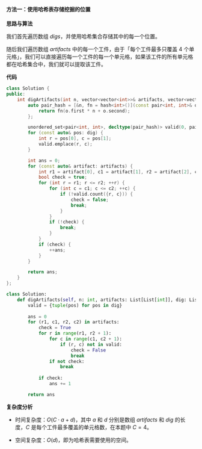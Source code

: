 #### 方法一：使用哈希表存储挖掘的位置

**思路与算法**

我们首先遍历数组 $\textit{digs}$，并使用哈希集合存储其中的每一个位置。

随后我们遍历数组 $\textit{artifacts}$ 中的每一个工件，由于「每个工件最多只覆盖 $4$ 个单元格」，我们可以直接遍历每一个工件的每一个单元格，如果该工件的所有单元格都在哈希集合中，我们就可以提取该工件。

**代码**

```C++ [sol1-C++]
class Solution {
public:
    int digArtifacts(int n, vector<vector<int>>& artifacts, vector<vector<int>>& dig) {
        auto pair_hash = [&n, fn = hash<int>()](const pair<int, int>& o) -> size_t {
            return fn(o.first * n + o.second);
        };

        unordered_set<pair<int, int>, decltype(pair_hash)> valid(0, pair_hash);
        for (const auto& pos: dig) {
            int r = pos[0], c = pos[1];
            valid.emplace(r, c);
        }

        int ans = 0;
        for (const auto& artifact: artifacts) {
            int r1 = artifact[0], c1 = artifact[1], r2 = artifact[2], c2 = artifact[3];
            bool check = true;
            for (int r = r1; r <= r2; ++r) {
                for (int c = c1; c <= c2; ++c) {
                    if (!valid.count({r, c})) {
                        check = false;
                        break;
                    }
                }
                if (!check) {
                    break;
                }
            }
            if (check) {
                ++ans;
            }
        }

        return ans;
    }
};
```

```Python [sol1-Python3]
class Solution:
    def digArtifacts(self, n: int, artifacts: List[List[int]], dig: List[List[int]]) -> int:
        valid = {tuple(pos) for pos in dig}
        
        ans = 0
        for (r1, c1, r2, c2) in artifacts:
            check = True
            for r in range(r1, r2 + 1):
                for c in range(c1, c2 + 1):
                    if (r, c) not in valid:
                        check = False
                        break
                if not check:
                    break
            
            if check:
                ans += 1

        return ans
```

**复杂度分析**

- 时间复杂度：$O(C \cdot a + d)$，其中 $a$ 和 $d$ 分别是数组 $\textit{artifacts}$ 和 $\textit{dig}$ 的长度，$C$ 是每个工件最多覆盖的单元格数，在本题中 $C=4$。

- 空间复杂度：$O(d)$，即为哈希表需要使用的空间。